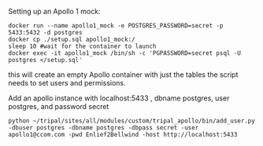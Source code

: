 
Setting up an Apollo 1 mock:


```
docker run --name apollo1_mock -e POSTGRES_PASSWORD=secret -p 5433:5432 -d postgres
docker cp ./setup.sql apollo1_mock:/
sleep 10 #wait for the container to launch
docker exec -it apollo1_mock /bin/sh -c 'PGPASSWORD=secret psql -U postgres </setup.sql'
```


this will create an empty Apollo container with just the tables the script needs to set users and permissions.

Add an apollo instance with localhost:5433 , dbname postgres, user postgres, and password secret


```
python ~/tripal/sites/all/modules/custom/tripal_apollo/bin/add_user.py -dbuser postgres -dbname postgres -dbpass secret -user apollo1@ccom.com -pwd Enlief2Bellwind -host http://localhost:5433

```
